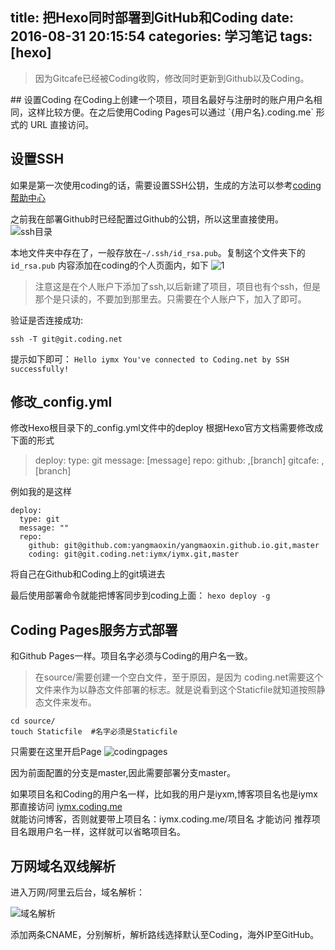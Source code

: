 title: 把Hexo同时部署到GitHub和Coding
date: 2016-08-31 20:15:54
categories: 学习笔记
tags: [hexo]
---
<blockquote class="blockquote-center">因为Gitcafe已经被Coding收购，修改同时更新到Github以及Coding。</blockquote>
<!--more-->
## 设置Coding
在Coding上创建一个项目，项目名最好与注册时的账户用户名相同，这样比较方便。在之后使用Coding Pages可以通过 `{用户名}.coding.me` 形式的 URL 直接访问。

## 设置SSH
如果是第一次使用coding的话，需要设置SSH公钥，生成的方法可以参考[coding帮助中心][1]

之前我在部署Github时已经配置过Github的公钥，所以这里直接使用。
![ssh目录][2]


本地文件夹中存在了，一般存放在`~/.ssh/id_rsa.pub`。复制这个文件夹下的`id_rsa.pub` 内容添加在coding的个人页面内，如下
![1][3]

> 注意这是在个人账户下添加了ssh,以后新建了项目，项目也有个ssh，但是那个是只读的，不要加到那里去。只需要在个人账户下，加入了即可。

验证是否连接成功:

`ssh -T git@git.coding.net`

提示如下即可：
`Hello iymx You've connected to Coding.net by SSH successfully!`



## 修改_config.yml
修改Hexo根目录下的_config.yml文件中的deploy
根据Hexo官方文档需要修改成下面的形式
>deploy:
  type: git
  message: [message]
  repo:
    github: <repository url>,[branch]
    gitcafe: <repository url>,[branch] 

例如我的是这样
```
deploy:
  type: git
  message: ""
  repo: 
    github: git@github.com:yangmaoxin/yangmaoxin.github.io.git,master
    coding: git@git.coding.net:iymx/iymx.git,master
```
将自己在Github和Coding上的git填进去

最后使用部署命令就能把博客同步到coding上面：
`hexo deploy -g`

## Coding Pages服务方式部署

和Github Pages一样。项目名字必须与Coding的用户名一致。

> 在source/需要创建一个空白文件，至于原因，是因为
> coding.net需要这个文件来作为以静态文件部署的标志。就是说看到这个Staticfile就知道按照静态文件来发布。

    cd source/
    touch Staticfile  #名字必须是Staticfile

只需要在这里开启Page
![codingpages][4]

因为前面配置的分支是master,因此需要部署分支master。


如果项目名和Coding的用户名一样，比如我的用户是iyxm,博客项目名也是iymx
那直接访问  [iymx.coding.me][5]     
就能访问博客，否则就要带上项目名：iymx.coding.me/项目名 才能访问
推荐项目名跟用户名一样，这样就可以省略项目名。

## 万网域名双线解析
进入万网/阿里云后台，域名解析：

![域名解析][6]

添加两条CNAME，分别解析，解析路线选择默认至Coding，海外IP至GitHub。


  [1]: https://coding.net/help/doc/git/ssh-key.html
  [2]: http://photo.yangmaoxin.cn/addssh.png
  [3]: http://photo.yangmaoxin.cn/coding1.png
  [4]: http://photo.yangmaoxin.cn/codingpages.png
  [5]: http://igeek.wang
  [6]: http://photo.yangmaoxin.cn/githubcoding.png